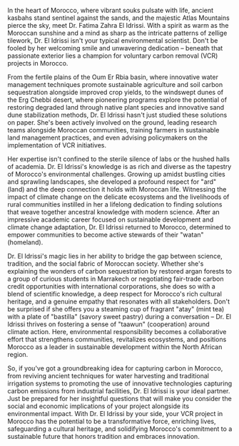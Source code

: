 In the heart of Morocco, where vibrant souks pulsate with life, ancient kasbahs stand sentinel against the sands, and the majestic Atlas Mountains pierce the sky, meet Dr. Fatima Zahra El Idrissi. With a spirit as warm as the Moroccan sunshine and a mind as sharp as the intricate patterns of zellige tilework, Dr. El Idrissi isn't your typical environmental scientist. Don't be fooled by her welcoming smile and unwavering dedication – beneath that passionate exterior lies a champion for voluntary carbon removal (VCR) projects in Morocco.

From the fertile plains of the Oum Er Rbia basin, where innovative water management techniques promote sustainable agriculture and soil carbon sequestration alongside improved crop yields, to the windswept dunes of the Erg Chebbi desert, where pioneering programs explore the potential of restoring degraded land through native plant species and innovative sand dune stabilization methods, Dr. El Idrissi hasn't just studied these solutions on paper. She's been actively involved on the ground, leading research teams alongside Moroccan communities, training farmers in sustainable land management practices, and even advising policymakers on the implementation of VCR initiatives.

Her expertise isn't confined to the sterile silence of labs or the hushed halls of academia. Dr. El Idrissi's knowledge is as rich and diverse as the tapestry of Morocco's environmental challenges. Growing up amidst bustling cities and sprawling landscapes, she developed a profound respect for "ard" (land) and the deep connection it holds with Moroccan life. Witnessing the impact of climate change on the delicate ecosystems and the livelihoods of rural communities instilled in her a lifelong dedication to finding solutions that weave together ancestral knowledge with modern science. After an impressive academic career focused on sustainable development and climate change adaptation, Dr. El Idrissi returned to Morocco, determined to empower communities to become active stewards of their "watan" (homeland).  

Dr. El Idrissi's magic lies in her ability to bridge the gap between science, tradition, and the social fabric of Moroccan society. Whether she's explaining the wonders of carbon sequestration by restored argan forests to a group of curious students in Marrakech or negotiating fair-trade carbon credit opportunities with international corporations, she does so with a blend of scientific knowledge, a deep respect for Morocco's rich cultural heritage, and a genuine empathy that resonates with all stakeholders. Don't be surprised if she offers you a steaming cup of fragrant "atay" (mint tea) with a plate of "bastilla" (savory sweet pastry) during a conversation – Dr. El Idrissi thrives on fostering a sense of "taawun" (cooperation) around climate action. Here, environmental responsibility becomes a collaborative effort that strengthens communities, revitalizes ecosystems, and positions Morocco as a leader in sustainable development within the North African region.  

So, if you've got a groundbreaking idea for capturing carbon in Morocco, from reviving ancient techniques for water harvesting and traditional irrigation systems to promoting the use of innovative technologies capturing carbon emissions from industrial facilities, Dr. El Idrissi is your ideal partner. Just be prepared for her insightful questions that will make you consider the social and economic implications of your project alongside its environmental impact. With Dr. El Idrissi by your side, your VCR project in Morocco has the potential to be a transformative force, enriching lives, safeguarding a cultural heritage, and solidifying Morocco's commitment to a sustainable future that honors tradition and embraces innovation. 

